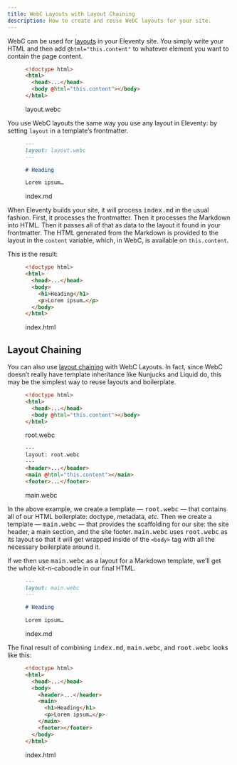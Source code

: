 ```yaml
---
title: WebC Layouts with Layout Chaining
description: How to create and reuse WebC layouts for your site.
---
```


WebC can be used for [layouts](https://www.11ty.dev/docs/layouts/) in your Eleventy site.
You simply write your HTML and then add `@html="this.content"` to whatever element you want to contain the page content.

<figure>

```html
<!doctype html>
<html>
  <head>...</head>
  <body @html="this.content"></body>
</html>
```

<figcaption>layout.webc</figcaption>
</figure>

You use WebC layouts the same way you use any layout in Eleventy: by setting `layout` in a template’s frontmatter.

<figure>

```md
---
layout: layout.webc
---

# Heading

Lorem ipsum…
```

<figcaption>index.md</figcaption>
</figure>

When Eleventy builds your site, it will process <samp>index.md</samp> in the usual fashion.
First, it processes the frontmatter.
Then it processes the Markdown into HTML.
Then it passes all of that as data to the layout it found in your frontmatter.
The HTML generated from the Markdown is provided to the layout in the `content` variable, which, in WebC, is available on `this.content`.

This is the result:

<figure>

```html
<!doctype html>
<html>
  <head>...</head>
  <body>
    <h1>Heading</h1>
    <p>Lorem ipsum…</p>
  </body>
</html>
```

<figcaption>index.html</figcaption>
</figure>

## Layout Chaining

You can also use [layout chaining](https://www.11ty.dev/docs/layout-chaining/) with WebC Layouts.
In fact, since WebC doesn’t really have template inheritance like Nunjucks and Liquid do, this may be the simplest way to reuse layouts and boilerplate.

<figure>

```html
<!doctype html>
<html>
  <head>...</head>
  <body @html="this.content"></body>
</html>
```

<figcaption>root.webc</figcaption>
</figure>

<figure>

```html
---
layout: root.webc
---
<header>...</header>
<main @html="this.content"></main>
<footer>...</footer>
```

<figcaption>main.webc</figcaption>
</figure>

In the above example, we create a template — <samp>root.webc</samp> — that contains all of our HTML boilerplate: doctype, metadata, <i>etc.</i>
Then we create a template — <samp>main.webc</samp> — that provides the scaffolding for our site: the site header, a main section, and the site footer.
<samp>main.webc</samp> uses <samp>root.webc</samp> as its layout so that it will get wrapped inside of the `<body>` tag with all the necessary boilerplate around it.

If we then use <samp>main.webc</samp> as a layout for a Markdown template, we’ll get the whole kit-n-caboodle in our final HTML.

<figure>

```md
---
layout: main.webc
---

# Heading

Lorem ipsum…
```

<figcaption>index.md</figcaption>
</figure>

The final result of combining <samp>index.md</samp>, <samp>main.webc</samp>, and <samp>root.webc</samp> looks like this:

<figure>

```html
<!doctype html>
<html>
  <head>...</head>
  <body>
    <header>...</header>
    <main>
      <h1>Heading</h1>
      <p>Lorem ipsum…</p>
    </main>
    <footer></footer>
  </body>
</html>
```

<figcaption>index.html</figcaption>
</figure>
